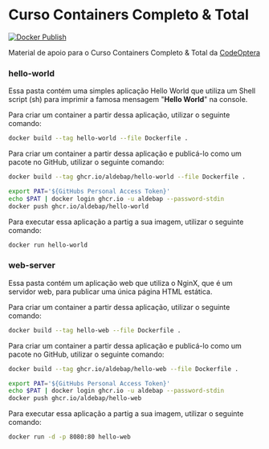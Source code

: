 # Curso Containers Completo & Total

[![Docker Publish](https://github.com/aldebap/curso_containers/actions/workflows/docker-publish.yml/badge.svg)](https://github.com/aldebap/curso_containers/actions/workflows/docker-publish.yml)

Material de apoio para o Curso Containers Completo & Total da [CodeOptera](https://www.youtube.com/@CodeOptera)

### hello-world

Essa pasta contém uma simples aplicação Hello World que utiliza um Shell script (sh) para imprimir
a famosa mensagem "__Hello World__" na console.

Para criar um container a partir dessa aplicação, utilizar o seguinte comando:

```sh
docker build --tag hello-world --file Dockerfile .
```

Para criar um container a partir dessa aplicação e publicá-lo como um pacote no GitHub, utilizar o
seguinte comando:

```sh
docker build --tag ghcr.io/aldebap/hello-world --file Dockerfile .

export PAT='${GitHubs Personal Access Token}'
echo $PAT | docker login ghcr.io -u aldebap --password-stdin
docker push ghcr.io/aldebap/hello-world

```

Para executar essa aplicação a partig a sua imagem, utilizar o seguinte comando:

```sh
docker run hello-world
```

### web-server

Essa pasta contém um aplicação web que utiliza o NginX, que é um servidor web, para publicar uma
única página HTML estática.

Para criar um container a partir dessa aplicação, utilizar o seguinte comando:

```sh
docker build --tag hello-web --file Dockerfile .
```

Para criar um container a partir dessa aplicação e publicá-lo como um pacote no GitHub, utilizar o
seguinte comando:

```sh
docker build --tag ghcr.io/aldebap/hello-web --file Dockerfile .

export PAT='${GitHubs Personal Access Token}'
echo $PAT | docker login ghcr.io -u aldebap --password-stdin
docker push ghcr.io/aldebap/hello-web

```

Para executar essa aplicação a partig a sua imagem, utilizar o seguinte comando:

```sh
docker run -d -p 8080:80 hello-web
```
